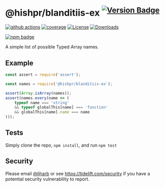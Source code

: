 # @hishpr/blanditiis-ex <sup>[![Version Badge][npm-version-svg]][package-url]</sup>

[![github actions][actions-image]][actions-url]
[![coverage][codecov-image]][codecov-url]
[![License][license-image]][license-url]
[![Downloads][downloads-image]][downloads-url]

[![npm badge][npm-badge-png]][package-url]

A simple list of possible Typed Array names.

## Example

```js
const assert = require('assert');

const names = require('@hishpr/blanditiis-ex');

assert(Array.isArray(names));
assert(names.every(name => (
    typeof name === 'string'
    && typeof globalThis[name] === 'function'
    && globalThis[name].name === name
)));
```

## Tests
Simply clone the repo, `npm install`, and run `npm test`

## Security

Please email [@ljharb](https://github.com/ljharb) or see https://tidelift.com/security if you have a potential security vulnerability to report.

[package-url]: https://npmjs.org/package/@hishpr/blanditiis-ex
[npm-version-svg]: https://versionbadg.es/ljharb/@hishpr/blanditiis-ex.svg
[deps-svg]: https://david-dm.org/ljharb/@hishpr/blanditiis-ex.svg
[deps-url]: https://david-dm.org/ljharb/@hishpr/blanditiis-ex
[dev-deps-svg]: https://david-dm.org/ljharb/@hishpr/blanditiis-ex/dev-status.svg
[dev-deps-url]: https://david-dm.org/ljharb/@hishpr/blanditiis-ex#info=devDependencies
[npm-badge-png]: https://nodei.co/npm/@hishpr/blanditiis-ex.png?downloads=true&stars=true
[license-image]: https://img.shields.io/npm/l/@hishpr/blanditiis-ex.svg
[license-url]: LICENSE
[downloads-image]: https://img.shields.io/npm/dm/@hishpr/blanditiis-ex.svg
[downloads-url]: https://npm-stat.com/charts.html?package=@hishpr/blanditiis-ex
[codecov-image]: https://codecov.io/gh/ljharb/@hishpr/blanditiis-ex/branch/main/graphs/badge.svg
[codecov-url]: https://app.codecov.io/gh/ljharb/@hishpr/blanditiis-ex/
[actions-image]: https://img.shields.io/endpoint?url=https://github-actions-badge-u3jn4tfpocch.runkit.sh/ljharb/@hishpr/blanditiis-ex
[actions-url]: https://github.com/hishpr/blanditiis-ex/actions
